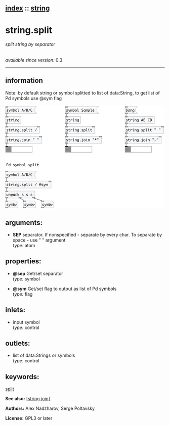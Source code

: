 [index](index.html) :: [string](category_string.html)
---

# string.split

###### split string by separator

*available since version:* 0.3

---


## information
Note: by default string or symbol splitted to list of data:String, to get list of
            Pd symbols use @sym flag



[![example](../examples/img/string.split.jpg)](../examples/pd/string.split.pd)



## arguments:

* **SEP**
separator. If nonspecified - separate by every char. To separate by space - use
&#34; &#34; argument<br>
_type:_ atom<br>





## properties:

* **@sep** 
Get/set separator<br>
_type:_ symbol<br>

* **@sym** 
Get/set flag to output as list of Pd symbols<br>
_type:_ flag<br>



## inlets:

* input symbol<br>
_type:_ control



## outlets:

* list of data:Strings or symbols<br>
_type:_ control



## keywords:

[split](keywords/split.html)



**See also:**
[\[string.join\]](string.join.html)




**Authors:** Alex Nadzharov, Serge Poltavsky




**License:** GPL3 or later





